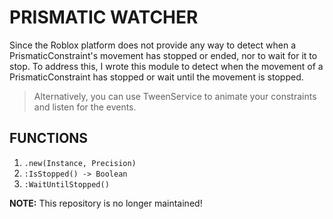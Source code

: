 # PRISMATIC WATCHER
Since the Roblox platform does not provide any way to detect when a PrismaticConstraint's movement has stopped or ended, nor to wait for it to stop. To address this, I wrote this module to detect when the movement of a PrismaticConstraint has stopped or wait until the movement is stopped.

> Alternatively, you can use TweenService to animate your constraints and listen for the events.

## FUNCTIONS

1. `.new(Instance, Precision)`
2. `:IsStopped() -> Boolean`
3. `:WaitUntilStopped()`  

**NOTE:** This repository is no longer maintained!
